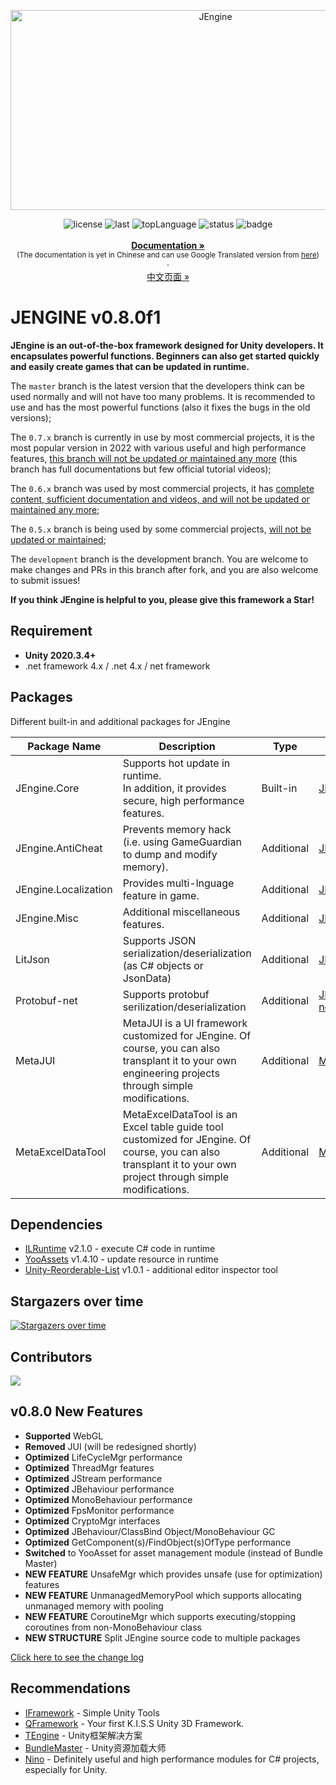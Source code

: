 <p align="center">
  <img src="https://socialify.git.ci/JasonXuDeveloper/JEngine/image?description=1&descriptionEditable=The%20solution%20that%20allows%20unity%20games%20to%20update%20in%20runtime.&font=Jost&forks=1&issues=1&logo=data%3Aimage%2Fpng%3Bbase64%2CiVBORw0KGgoAAAANSUhEUgAAAgAAAAIACAIAAAB7GkOtAAAAGXRFWHRTb2Z0d2FyZQBBZG9iZSBJbWFnZVJlYWR5ccllPAAACRZJREFUeNrs279LW3sAxuGrJCU0GAIBkdJAzJCWFiHQFtpBiLqq%2BB%2B4iG46Fuxgl7iWOji5d7ezmKl0qCBkc2h18gcERFGwHdJDXYr11nhFb3K%2BzzOUEk5RXw%2F5JCenXc1m8x8AwtNtAgABAEAAABAAAAQAAAEAQAAAEAAABAAAAQBAAAAQAAAEAAABAEAAABAAAAQAAAEAQAAAEAAABAAAAQBAAAAQAAABAEAAABAAAAQAAAEAQAAAEAAABAAAAQBAAAAQAAAEAAABAEAAABAAAAQAAAEAQAAAEAAABAAAAQBAAAAQAAABAEAAABAAAAQAAAEAQAAAEAAABAAAAQBAAAAQAAAEAAABAEAAABAAAAQAAAEAQAAAEAAABAAAAQBAAAAQAAAEAEAAABAAAAQAAAEAQAAAEAAABAAAAQBAAAAQAAAEAAABAEAAABAAAAQAAAEAQAAAEAAABAAAAQBAAAAQAAAEAEAAABAAAAQAAAEAQAAAEAAABAAAAQCgQyRM0D5WVlZWV1ftcBsajcanT5%2Fs8L%2BrVCrr6%2Bt28A6Ai6amporFoh2IsUKhYAQB4HLVarW3t9cOxNXk5KQRBIDLpdPp%2Bfn56E9TEMuX%2F5VKxQ4CwL8qFotTU1N2IH4WFhaMIABcYWRkZHx83A7ESTabnZiYsIMAcLXoTcDLly%2FtQGxEz%2F5RA%2BwgALRkbm7OTUHE6Xw2ggDQqnQ6PTs76wNhYqD8ix0EgGuI3gHMz8%2FbAS%2F%2FuQ3%2BJ3C7GxgYiBrw7ds3U9zEzs5Oo9G48GBvb%2B%2Fw8LBx7oCPf9tTV7PZtAKxV6%2FX37x582dcq9WqcQiWS0AAAgCAAAAgAAAIAAACAIAAACAAAAgAAAIAgAAAIAAACAAAAgCAAAAgAAAIAAACAIAAACAAAAgAAAIAgAAAIAAAAgCAAAAgAAAIAAACAIAAACAAAAgAAAIAgAAAIAAACAAAAgCAAAAgAAAIAAACAIAAACAAAAgAAAIAgAAAIAAAAmACAAEAQAAAEAAABAAAAQBAAAAQAAAEAAABAEAAABAAAAQAAAEAQAAAEAAABAAAAQBAAAAQAAAEAAABAEAAABAAAAEAQAAAEAAABAAAAQAgDhImIFiHh4e1Ws0OkVwu1%2FrBxWIxnU4bTQCgg21ubi4vL9vh%2Fv37IyMjrR9frVYHBgbsFgMuAUHo%2Bvv7jSAAQIjy%2BbwRBAAI8dk%2FmUzaQQCA4BSLRSMEy4fAhKtcLler1cBHuNb9P5ohABAT2Wy2UqnYgWC5BAQgAAAIAAACAIAAACAAAAgAAAIAgAAAIAAACAAAAgCAAAAgAAAIAAACAIAAACAAAAgAAAIAgAAAIAAACAAAAgAgAAAIAAACAIAAACAAAAgAAAIAgAAAIAAACAAAAgCAAAAgAAAIAAACAIAAACAAAAgAAAIAgAAAIAAACAAAAgAgACYgBLlcLpPJ2AEEgBC9evUqmUzaAQSA4ETP%2FhoAAkCgMpnM06dP7QACQIgePnzY399vBxAAQhS9CcjlcnYAASBEz58%2Fd1MQJExAECd6ItHT0%2FP7I4ODg%2Fv7%2B1tbWx36E52dnTUajSsPK%2FziBOBSXc1m0wrE3vHx8Z%2FP9bu7ux8%2FfuzQnyj6cWq12pWHLSwsvH371gnApVwCIlCpVKqjPwmo1%2Bt%2BiQgAXP%2B87%2B7OZrOd%2B%2F03fvF7RADg2qJn%2F6gBXv4jABCWdDqdSqU69%2Fv%2F%2Fv379va23yM350NggrCxsTEzM3P%2B92Qyef7y%2F%2FHjx69fv%2B64n6XF%2B3%2FOuQuIv3AbKEE4Pj6OGnDhwXv37pVKJeMQLJeAAAQAAAEAQAAAEAAABAAAAQBAAAAQAAAEAAABAEAAABAAAAQAAAEAQAAAEAAABAAAAQBAAAAQAAAEAAABAEAAAAQAAAEAQAAAEAAABAAAAQBAAAAQAAAEAAABAEAAABAAAAQAAAEAQAAAEAAABAAAAQBAAAAQAAAEAAABAEAAAATABAACAIAAACAAAAgAAAIAgAAA0IkSJiBYh4eHtVrtLr9iqVTq6en5%2BzFHR0c%2Ffvxo5936%2BvpSqZTzRwCgg21ubg4NDd3lV1xfX78yAHt7e1%2B%2BfGnn3SYnJwuFgvMnBlwCgjsyNjZ25bP%2F%2Bevr6I2CuRAAiI%2FR0dEWj4wCkM%2FnLYYAQBw8ePDg2bNnrR%2F%2F5MmTTCZjNwQAOt709PS1jk8mky9evIj%2BNB23x4fAhKtcLr979%2B5uvlYr9%2F9c%2Bq9OT0%2Fbbbe%2Bvj4njwBAZ8tms5VKpZ2%2Fw%2F%2FQDGidS0AAAgCAAAAgAAAIAAACAIAAACAAAAgAAAIAgAAAIAAACAAAAgCAAAAgAAAIAAACAIAAACAAAAgAAAIAgAAAIAAAAgCAAAAgAAAIAAACAIAAACAAAAgAAAIAgAAAIAAACAAAAgCAAAAgAAAIAAACAIAAACAAAAgAAAIAgAAAIAAAAmACAAEAQAAAEAAABAAAAQBAAAAQAAAEAAABAEAAABAAAAQAAAEAQAAAEAAABAAAAQBAAAAQAAAEAAABAEAAABAAAAEAQAAAEAAABACAmEmYIE4%2BfPhghEvt7Ow8evTowoP5fN4yCAAxefYXgL8olUoCAL9zCSgm6vW6Z39AAIJzcnLy%2Fv17OwACEJyVlZWDgwM7AAIQls%2BfP6%2BtrdkBEICwuPgDCECgFhcXowbYARCAsKyurtbrdTsAAhCWr1%2B%2Fuu8TEIAQLS0tufgD3ERXs9m0AoB3AAAIAAACAIAAACAAAAgAAAIAgAAAIAAACAAAAgCAAAAgAAAIAAACAIAAACAAAAgAAAIAgAAAIAAACAAAAgAgAAAIAAACAIAAACAAAAgAAAIAgAAAIAAACAAAAgCAAAAgAAAIAAACAIAAACAAAAgAAAIAgAAAIAAACAAAAgAgAAAIAAACAIAAACAAAAgAAAIAgAAAIAAACAAAAgCAAAAgAAAIAAACAIAAACAAAAgAAAIAgAAAIAAACAAAAgCAAAAIAAACAIAAACAAAAgAAAIAgAAAIAAACAAAAgCAAAAgAAAIAAACAIAAACAAAAgAAAIAgAAAIAAACAAAAgCAAAAIAAACAIAAACAAAAgAAAIAgAAAIAAACAAAbeunAAMAsvP8Im%2FKPJcAAAAASUVORK5CYII%3D&name=1&owner=1&pattern=Circuit%20Board&pulls=1&stargazers=1&theme=Auto" alt="JEngine" width="640" height="320" />
</p>

<p align="center">
  <a style="text-decoration:none">
    <img src="https://img.shields.io/github/license/JasonXuDeveloper/JEngine" alt="license" />
  </a>
  <a style="text-decoration:none">
    <img src="https://img.shields.io/github/last-commit/JasonXuDeveloper/JEngine" alt="last" />
  </a>
  <a style="text-decoration:none">
    <img src="https://img.shields.io/github/languages/top/JasonXuDeveloper/JEngine" alt="topLanguage" />
  </a>
  <a style="text-decoration:none">
    <img src="https://app.fossa.com/api/projects/git%2Bgithub.com%2FJasonXuDeveloper%2FJEngine.svg?type=shield" alt="status" />
  </a>
  <a style="text-decoration:none">
    <img src="https://www.codefactor.io/repository/github/jasonxudeveloper/jengine/badge" alt="badge" />
  </a>
  <br>
  <br>
  <a href="https://xgamedev.net/"><strong>Documentation »</strong></a>
  <br>
  <small>(The documentation is yet in Chinese and can use Google Translated version from <a href="https://translate.google.com/translate?sl=zh-CN&tl=en&u=https://xgamedev.net" target="_blank">here</a>)</small>
  <br>
  ·
  <br>
  <a href="https://github.com/JasonXuDeveloper/JEngine/blob/master/README_zh_cn.md">中文页面 »</a>
</p>



# JENGINE v0.8.0f1

**JEngine is an out-of-the-box framework designed for Unity developers. It encapsulates powerful functions. Beginners can also get started quickly and easily create games that can be updated in runtime.**

The ```master``` branch is the latest version that the developers think can be used normally and will not have too many problems. It is recommended to use and has the most powerful functions (also it fixes the bugs in the old versions);

The ```0.7.x``` branch is currently in use by most commercial projects, it is the most popular version in 2022 with various useful and high performance features, <u>this branch will not be updated or maintained any more</u> (this branch has full documentations but few official tutorial videos);

The ```0.6.x``` branch was used by most commercial projects, it has <u>complete content, sufficient documentation and videos, and will not be updated or maintained any more</u>;

The ``0.5.x`` branch is being used by some commercial projects, <u>will not be updated or maintained</u>;

The ``development`` branch is the development branch. You are welcome to make changes and PRs in this branch after fork, and you are also welcome to submit issues!

**If you think JEngine is helpful to you, please give this framework a Star!**

## Requirement

- **Unity 2020.3.4+**
- .net framework 4.x / .net 4.x / net framework

## Packages

Different built-in and additional packages for JEngine

| Package Name         | Description                                                  | Type       | Link                                                         |
| -------------------- | ------------------------------------------------------------ | ---------- | ------------------------------------------------------------ |
| JEngine.Core         | Supports hot update in runtime. <br />In addition, it provides secure, high performance features. | Built-in   | [JEngine](https://github.com/JasonXuDeveloper/JEngine)       |
| JEngine.AntiCheat    | Prevents memory hack<br />(i.e. using GameGuardian to dump and modify memory). | Additional | [JEngine.AntiCheat](https://github.com/JasonXuDeveloper/JEngine.AntiCheat) |
| JEngine.Localization | Provides multi-lnguage feature in game.                      | Additional | [JEngine.Localization](https://github.com/JasonXuDeveloper/JEngine.Localization) |
| JEngine.Misc         | Additional miscellaneous features.                           | Additional | [JEngine.Misc](https://github.com/JasonXuDeveloper/JEngine.Misc) |
| LitJson              | Supports JSON serialization/deserialization<br />(as C# objects or JsonData) | Additional | [JEngine.LitJson](https://github.com/JasonXuDeveloper/JEngine.LitJson) |
| Protobuf-net         | Supports protobuf serilization/deserialization               | Additional | [JEngine.Protobuf-net](https://github.com/JasonXuDeveloper/JEngine.Protobuf-net) |
| MetaJUI              | MetaJUI is a UI framework customized for JEngine. Of course, you can also transplant it to your own engineering projects through simple modifications. | Additional | [MetaJUI](https://github.com/Meta404Dev/MetaJUI)             |
| MetaExcelDataTool    | MetaExcelDataTool is an Excel table guide tool customized for JEngine. Of course, you can also transplant it to your own project through simple modifications. | Additional | [MetaExcelDataTool](https://github.com/Meta404Dev/MetaExcelDataTool) |



## Dependencies

- [ILRuntime](https://github.com/Ourpalm/ILRuntime) v2.1.0 - execute C# code in runtime
- [YooAssets](https://github.com/tuyoogame/YooAsset) v1.4.10 - update resource in runtime
- [Unity-Reorderable-List](https://github.com/cfoulston/Unity-Reorderable-List) v1.0.1 - additional editor inspector tool





## Stargazers over time

[![Stargazers over time](https://starchart.cc/JasonXuDeveloper/JEngine.svg)](https://starchart.cc/JasonXuDeveloper/JEngine)



## Contributors

<img src="https://contrib.rocks/image?repo=JasonXuDeveloper/JEngine"/>

## v0.8.0 New Features

- **Supported** WebGL
- **Removed** JUI (will be redesigned shortly)
- **Optimized** LifeCycleMgr performance
- **Optimized** ThreadMgr features
- **Optimized** JStream performance
- **Optimized** JBehaviour performance
- **Optimized** MonoBehaviour performance
- **Optimized** FpsMonitor performance
- **Optimized** CryptoMgr interfaces
- **Optimized** JBehaviour/ClassBind Object/MonoBehaviour GC
- **Optimized** GetComponent(s)/FindObject(s)OfType performance
- **Switched** to YooAsset for asset management module (instead of Bundle Master)
- **NEW FEATURE** UnsafeMgr which provides unsafe (use for optimization) features 
- **NEW FEATURE** UnmanagedMemoryPool which supports allocating unmanaged memory with pooling
- **NEW FEATURE** CoroutineMgr which supports executing/stopping coroutines from non-MonoBehaviour class
- **NEW STRUCTURE** Split JEngine source code to multiple packages

[Click here to see the change log](CHANGE.md)



## Recommendations

  - [IFramework](https://github.com/OnClick9927/IFramework) - Simple Unity Tools
  - [QFramework](https://github.com/liangxiegame/QFramework) - Your first K.I.S.S Unity 3D Framework.
  - [TEngine](https://github.com/ALEXTANGXIAO/TEngine ) - Unity框架解决方案
  - [BundleMaster](https://github.com/mister91jiao/BundleMaster) - Unity资源加载大师
  - [Nino](https://github.com/JasonXuDeveloper/Nino) - Definitely useful and high performance modules for C# projects, especially for Unity.
